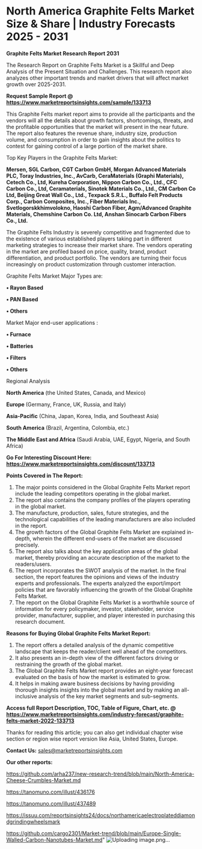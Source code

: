 # North America Graphite Felts Market Size & Share | Industry Forecasts 2025 - 2031

<strong>Graphite Felts Market Research Report 2031</strong>

The Research Report on Graphite Felts Market is a Skillful and Deep Analysis of the Present Situation and Challenges. This research report also analyzes other important trends and market drivers that will affect market growth over 2025-2031.

<strong>Request Sample Report @ <a href=https://www.marketreportsinsights.com/sample/133713>https://www.marketreportsinsights.com/sample/133713</a></strong>

This Graphite Felts market report aims to provide all the participants and the vendors will all the details about growth factors, shortcomings, threats, and the profitable opportunities that the market will present in the near future. The report also features the revenue share, industry size, production volume, and consumption in order to gain insights about the politics to contest for gaining control of a large portion of the market share.

Top Key Players in the Graphite Felts Market:

<strong>Mersen, SGL Carbon, CGT Carbon GmbH, Morgan Advanced Materials PLC, Toray Industries, Inc., AvCarb, CeraMaterials (Graphi Materials), Cetech Co., Ltd, Kureha Corporation, Nippon Carbon Co., Ltd., CFC Carbon Co., Ltd, Ceramaterials, Sinotek Materials Co., Ltd., CM Carbon Co Ltd, Beijing Great Wall Co., Ltd., Texpack S.R.L., Buffalo Felt Products Corp., Carbon Composites, Inc., Fiber Materials Inc., Svetlogorskkhimvolokno, Haoshi Carbon Fiber, Agm/Advanced Graphite Materials, Chemshine Carbon Co. Ltd, Anshan Sinocarb Carbon Fibers Co., Ltd.</strong>

The Graphite Felts Industry is severely competitive and fragmented due to the existence of various established players taking part in different marketing strategies to increase their market share. The vendors operating in the market are profiled based on price, quality, brand, product differentiation, and product portfolio. The vendors are turning their focus increasingly on product customization through customer interaction.

Graphite Felts Market Major Types are:

<strong>• Rayon Based

• PAN Based

• Others</strong>

Market Major end-user applications :

<strong>• Furnace

• Batteries

• Filters

• Others</strong>

Regional Analysis

</u><strong><b>North America</b></strong> (the United States, Canada, and Mexico)

<strong><b>Europe </b></strong>(Germany, France, UK, Russia, and Italy)

<strong><b>Asia-Pacific</b></strong> (China, Japan, Korea, India, and Southeast Asia)

<strong><b>South America</b></strong> (Brazil, Argentina, Colombia, etc.)

<strong><b>The Middle East and Africa</b></strong> (Saudi Arabia, UAE, Egypt, Nigeria, and South Africa)

<strong>Go For Interesting Discount Here: <a href=https://www.marketreportsinsights.com/discount/133713>https://www.marketreportsinsights.com/discount/133713</a></strong>

<strong>Points Covered in The Report:</strong>
<ol>
  <li>The major points considered in the Global Graphite Felts Market report include the leading competitors operating in the global market.</li>
  <li>The report also contains the company profiles of the players operating in the global market.</li>
  <li>The manufacture, production, sales, future strategies, and the technological capabilities of the leading manufacturers are also included in the report.</li>
  <li>The growth factors of the Global Graphite Felts Market are explained in-depth, wherein the different end-users of the market are discussed precisely.</li>
  <li>The report also talks about the key application areas of the global market, thereby providing an accurate description of the market to the readers/users.</li>
  <li>The report incorporates the SWOT analysis of the market. In the final section, the report features the opinions and views of the industry experts and professionals. The experts analyzed the export/import policies that are favorably influencing the growth of the Global Graphite Felts Market.</li>
  <li>The report on the Global Graphite Felts Market is a worthwhile source of information for every policymaker, investor, stakeholder, service provider, manufacturer, supplier, and player interested in purchasing this research document.</li>
</ol>
<strong>Reasons for Buying Global Graphite Felts Market Report:</strong>

<ol>
  <li>The report offers a detailed analysis of the dynamic competitive landscape that keeps the reader/client well ahead of the competitors.</li>
  <li>It also presents an in-depth view of the different factors driving or restraining the growth of the global market.</li>
  <li>The Global Graphite Felts Market report provides an eight-year forecast evaluated on the basis of how the market is estimated to grow.</li>
  <li>It helps in making aware business decisions by having providing thorough insights insights into the global market and by making an all-inclusive analysis of the key market segments and sub-segments.</li>
</ol>
<strong>Access full Report Description, TOC, Table of Figure, Chart, etc. @ <a href=https://www.marketreportsinsights.com/industry-forecast/graphite-felts-market-2022-133713>https://www.marketreportsinsights.com/industry-forecast/graphite-felts-market-2022-133713</a></strong>


Thanks for reading this article; you can also get individual chapter wise section or region wise report version like Asia, United States, Europe.

<strong>Contact Us:</strong>
sales@marketreportsinsights.com

<strong>Our other reports:</strong>

<a href=https://github.com/arha237/new-research-trend/blob/main/North-America-Cheese-Crumbles-Market.md>https://github.com/arha237/new-research-trend/blob/main/North-America-Cheese-Crumbles-Market.md</a>

<a href=https://tanomuno.com/illust/436176>https://tanomuno.com/illust/436176</a>

<a href=https://tanomuno.com/illust/437489>https://tanomuno.com/illust/437489</a>

<a href=https://issuu.com/reportsinsights24/docs/northamericaelectroplateddiamondgrindingwheelsmark>https://issuu.com/reportsinsights24/docs/northamericaelectroplateddiamondgrindingwheelsmark</a>

<a href=https://github.com/cargo2301/Market-trend/blob/main/Europe-Single-Walled-Carbon-Nanotubes-Market.md>https://github.com/cargo2301/Market-trend/blob/main/Europe-Single-Walled-Carbon-Nanotubes-Market.md</a>"
![Uploading image.png…]()

